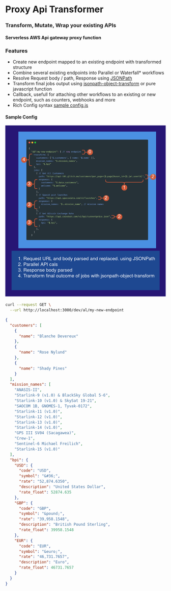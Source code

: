Proxy Api Transformer
=====================

### Transform, Mutate, Wrap your existing APIs

#### Serverless AWS Api gateway proxy function

### Features
- Create new endpoint mapped to an existing endpoint with transformed structure
- Combine several existing endpoints into Parallel or Waterfall\* workflows
- Resolve Request body / path, Response using [JSONPath](https://github.com/JSONPath-Plus/JSONPath)
- Transform final jobs output using [jsonpath-object-transform](https://github.com/dvdln/jsonpath-object-transform) or pure javascript function
- Callback, usefull for attaching other workflows to an existing or new endpoint, such as counters, webhooks and more
- Rich Config syntax [sample config.js](./config/index.js#L12)

#### Sample Config
![sample](./assets/config.png)


```bash
curl --request GET \
  --url http://localhost:3000/dev/al/my-new-endpoint
```

```json
{
  "customers": [
    {
      "name": "Blanche Devereux"
    },
    {
      "name": "Rose Nylund"
    },
    {
      "name": "Shady Pines"
    }
  ],
  "mission_names": [
    "ANASIS-II",
    "Starlink-9 (v1.0) & BlackSky Global 5-6",
    "Starlink-10 (v1.0) & SkySat 19-21",
    "SAOCOM 1B, GNOMES-1, Tyvak-0172",
    "Starlink-11 (v1.0)",
    "Starlink-12 (v1.0)",
    "Starlink-13 (v1.0)",
    "Starlink-14 (v1.0)",
    "GPS III SV04 (Sacagawea)",
    "Crew-1",
    "Sentinel-6 Michael Freilich",
    "Starlink-15 (v1.0)"
  ],
  "bpi": {
    "USD": {
      "code": "USD",
      "symbol": "&#36;",
      "rate": "52,874.6350",
      "description": "United States Dollar",
      "rate_float": 52874.635
    },
    "GBP": {
      "code": "GBP",
      "symbol": "&pound;",
      "rate": "39,958.1548",
      "description": "British Pound Sterling",
      "rate_float": 39958.1548
    },
    "EUR": {
      "code": "EUR",
      "symbol": "&euro;",
      "rate": "46,731.7657",
      "description": "Euro",
      "rate_float": 46731.7657
    }
  }
}
```

